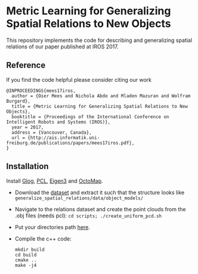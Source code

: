 # Metric Learning for Generalizing Spatial Relations to New Objects
This repository implements the code for describing and generalizing spatial relations of our paper published at IROS 2017.

## Reference
If you find the code helpful please consider citing our work 
```
@INPROCEEDINGS{mees17iros,
  author = {Oier Mees and Nichola Abdo and Mladen Mazuran and Wolfram Burgard},
  title = {Metric Learning for Generalizing Spatial Relations to New Objects},
  booktitle = {Proceedings of the International Conference on Intelligent Robots and Systems (IROS)},
  year = 2017,
  address = {Vancouver, Canada},
  url = {http://ais.informatik.uni-freiburg.de/publications/papers/mees17iros.pdf},
}
```

## Installation
Install [Glog](https://github.com/google/glog), [PCL](http://pointclouds.org/), [Eigen3](http://eigen.tuxfamily.org/) and [OctoMap](https://github.com/OctoMap/octomap). 
- Download the [dataset](http://spatialrelations.cs.uni-freiburg.de/#dataset) and extract it such that the structure looks like ```generalize_spatial_relations/data/object_models/```
- Navigate to the relations dataset and create the point clouds from the .obj files (needs pcl):
  ```cd scripts; ./create_uniform_pcd.sh```
- Put your directories path [here](https://github.com/mees/generalize_spatial_relations/blob/master/src/imitateRelationFast.cpp#L96). 

- Compile the c++ code: 
   ```
   mkdir build
   cd build
   cmake ..
   make -j4
   ```